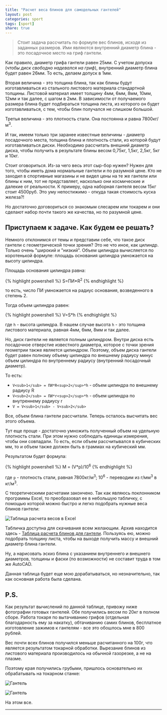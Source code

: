 ```yaml
---
title: "Расчет веса блинов для самодельных гантелей"
layout: post
categories: sport
tags: [sport]
share: true
---
```


> Стоит задача рассчитать по формуле вес блинов, исходя из заданных размеров. Ими являются внутренний диаметр блина - это посадочное место на гриф гантели.

Как правило, диаметр грифа гантели равен 25мм. С учетом допуска (*чтобы диск свободно надевался на гриф*), внутренний диаметр блина будет равен 26мм. То есть, делаем допуск в 1мм.

Вторая величина - это толщина блина, так как блины будут изготавливаться из стального листового материала стандартной толщины. Листовой материал имеет толщину 4мм, 6мм, 8мм, 10мм, 12мм и так далее, с шагом в 2мм. В зависимости от получаемого размера блина будет подбираться толщина листа, из которого он будет изготавливаться, с тем, чтобы блин получался не слишком большой.

Третья величина - это плотность стали. Она постоянна и равна 7800кг/м<sup>3</sup>.

И так, имеем только три заранее известные величины - диаметр посадочного места, толщина блина и плотность стали, из которой будут изготавливаться диски. Необходимо рассчитать внешний диаметр диска, чтобы получить в результате блины весом 0,75кг, 1,5кг, 2,5кг, 5кг и 10кг.

Стоит оговориться. Из-за чего весь этот сыр-бор нужен? Нужен для того, чтобы иметь дома нормальные гантели и по разумной цене. Кто не заходил в спортивные магазины и не видел цены на те же гантели или блины к ним, тот не представляет, насколько они космические и далекие от реальности. К примеру, одна наборная гантеля весом 15кг стоит 4500руб. Это уму непостижимо - откуда такая стоимость куска железа?!

Но достаточно договориться со знакомым слесарем или токарем и они сделают набор почти такого же качества, но по разумной цене.

## Приступаем к задаче. Как будем ее решать?

Немного отклонимся от темы и представим себе, что такое диск гантели с геометрической точки зрения? Это не что иное, как цилиндр. Только очень "широкий и "низкий". Объем цилиндра вычисляется по коротенькой формуле: площадь основания цилиндра умножается на высоту цилиндра.

Площадь основания цилиндра равна:

{% highlight powershell %}
S=ПИ*R<sup>2</sup>
{% endhighlight %}

то есть, число ПИ умножается на радиус основания, возведенного в степень 2.

Тогда объем цилиндра равен:

{% highlight powershell %}
V=S*h
{% endhighlight %}

где `h` - высота цилиндра. В нашем случае высота `h` - это толщина листового материала, равная 4мм, 6мм, 8мм и так далее.

Но, диск гантели не является полным цилиндром. Внутри диска есть посадочное отверстие известного диаметра, которое с точки зрения геометрии также является цилиндром. Поэтому, объем диска гантели будет равен полному объему цилиндра по внешнему радиусу минус объем цилиндра по внутреннему радиусу (внутренний посадочный диаметр).

То есть:

* `V<sub>1</sub> = ПИ*R<sup>2</sup>*h` - объем цилиндра по внешнему радиусу R
* `V<sub>2</sub> = ПИ*r<sup>2</sup>*h` - объем цилиндра по внутреннему радиусу r
* `V = V<sub>1</sub> - V<sub>2</sub>`

Все, объем блина гантели рассчитали. Теперь осталось высчитать вес этого объема.

Тут еще проще - достаточно умножить полученный объем на удельную плотность стали. При этом нужно соблюдать единицы измерения, чтобы они совпадали. То есть, если объем рассчитывался в кубических мм, то и объем также должен быть в граммах на кубический мм.

Результатом будет формула:

{% highlight powershell %}
M = (V*p)/10<sup>6</sup>
{% endhighlight %}

где `p` - плотность стали, равная 7800кг/м<sup>3</sup>; 10<sup>6</sup> - переводим из г/мм<sup>3</sup> в кг/м<sup>3</sup>.

С теоретическими расчетами закончено. Так как являюсь поклонником программы Excel, то преобразовал ее в небольшую табличку, с помощью которой можно быстро и легко подобрать нужные веса блинов гантели:

![Таблица расчета весов в Excel]({{site.url}}/images/uploads/2013/11/table.png)

Табличка доступна для скачивания всем желающим. Архив находится здесь - [Таблица расчета блинов для гантели][1]. Пользуясь ею, можно подобрать толщину листа, чтобы на выходе получить массу и внешний диаметр блина гантели.

Ну, а нарисовать эскиз блина с указанием внутреннего и внешнего диаметров, толщины и фаски (по возможности) не составит труда в том же AutoCAD.

Данная таблица будет еще мою дорабатываться, но незначительно, так как основная работа была сделана.

## P.S.

Как результат вычислений по данной таблице, привожу ниже фотографии готовых гантелей. Обе получились весом по 20кг в полном сборе. Работа токаря по вытачиванию грифов (отдельная благодарность ему за накатку), обтачиванию самих блинов, бесплатное изготовление зажимов к гантелям - все это обошлось мне в 800 рублей.

Вес почти всех блинов получился меньше расчитанного на 100г, что является результатом токарной обработки. Вырезание блинов из листового материала производилось на обычной газорезке, а не на плазме.

Поэтому края получились грубыми, пришлось основательно их обрабатывать на токарном станке:

![Гантель]({{site.url}}/images/uploads/2013/11/gantel01.jpg)

![Гантель]({{site.url}}/images/uploads/2013/11/gantel02.jpg)

На этом все.

---

[1]: https://db.tt/LCvf5pgf "Таблица расчета блинов для гантели"
